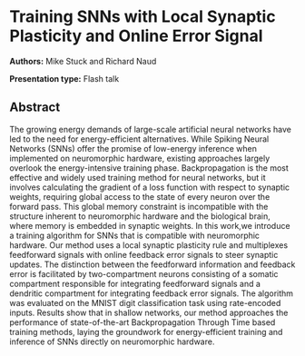 # Training SNNs with Local Synaptic Plasticity and Online Error Signal

**Authors:** Mike Stuck and Richard Naud

**Presentation type:** Flash talk

## Abstract

The growing energy demands of large-scale artificial neural networks have led to the need for energy-efficient alternatives. While Spiking Neural Networks (SNNs) offer the promise of low-energy inference when implemented on neuromorphic hardware, existing approaches largely overlook the energy-intensive training phase. Backpropagation is the most effective and widely used training method for neural networks, but it involves calculating the gradient of a loss function with respect to synaptic weights, requiring global access to the state of every neuron over the forward pass. This global memory constraint is incompatible with the structure inherent to neuromorphic hardware and the biological brain, where memory is embedded in synaptic weights.
In this work,we introduce a training algorithm for SNNs that is compatible with neuromorphic hardware. Our method uses a local synaptic plasticity rule and multiplexes feedforward signals with online feedback error signals to steer synaptic updates. The distinction between the feedforward information and feedback error is facilitated by two-compartment neurons consisting of a somatic compartment responsible for integrating feedforward signals and a dendritic compartment for integrating feedback error signals. The algorithm was evaluated on the MNIST digit classification task using rate-encoded inputs. Results show that in shallow networks, our method approaches the performance of state-of-the-art Backpropagation Through Time based training methods, laying the groundwork for energy-efficient training and inference of SNNs directly on neuromorphic hardware.
